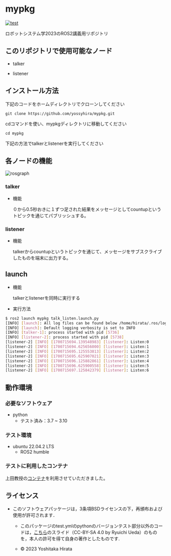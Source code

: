 # mypkg
[![test](https://github.com/yossyhira/mypkg/actions/workflows/test.yml/badge.svg)](https://github.com/yossyhira/mypkg/actions/workflows/test.yml)

ロボットシステム学2023のROS2講義用リポジトリ

## このリポジトリで使用可能なノード
* talker

* listener

## インストール方法
下記のコードをホームディレクトリでクローンしてください
```
git clone https://github.com/yossyhira/mypkg.git
```
cdコマンドを使い、mypkgディレクトリに移動してください
```
cd mypkg
```
下記の方法でtalkerとlistenerを実行してください

## 各ノードの機能
![rosgraph](https://github.com/yossyhira/mypkg/assets/147679155/35902dd6-ecc3-4a53-85b6-2d4995e040ae)

### talker
* 機能

  ０から0.5秒おきに１ずつ足された結果をメッセージとしてcountupというトピックを通じてパブリッシュする。

### listener
* 機能

  talkerからcountupというトピックを通じて、メッセージをサブスクライブしたものを端末に出力する。

## launch

* 機能

  talkerとlistenerを同時に実行する

* 実行方法

```bash
$ ros2 launch mypkg talk_listen.launch.py
[INFO] [launch]: All log files can be found below /home/hirata/.ros/log/2023-11-23-14-01-33-241579-yoshi-5735
[INFO] [launch]: Default logging verbosity is set to INFO
[INFO] [talker-1]: process started with pid [5736]
[INFO] [listener-2]: process started with pid [5738]
[listener-2] [INFO] [1700715694.139548983] [listener]: Listen:0
[listener-2] [INFO] [1700715694.625656000] [listener]: Listen:1
[listener-2] [INFO] [1700715695.125553813] [listener]: Listen:2
[listener-2] [INFO] [1700715695.625907021] [listener]: Listen:3
[listener-2] [INFO] [1700715696.125882861] [listener]: Listen:4
[listener-2] [INFO] [1700715696.625900558] [listener]: Listen:5
[listener-2] [INFO] [1700715697.125842379] [listener]: Listen:6
```


## 動作環境
### 必要なソフトウェア　

* python
  * テスト済み：3.7 ~ 3.10

### テスト環境
* ubuntu 22.04.2 LTS
  * ROS2 humble

### テストに利用したコンテナ
上田教授の[コンテナ](https://hub.docker.com/layers/ryuichiueda/ubuntu22.04-ros2/latest/images/sha256-0e1773bc6f12b57172c8818aac36aeb97ca13269028028d49ad5f6f8cc0d6204?context=explore)を利用させていただきました。

## ライセンス
* このソフトウェアパッケージは，3条項BSDライセンスの下，再頒布および使用が許可されます．
  
  * このパッケージのtest.ymlのpythonのバージョンテスト部分以外のコードは，[こちら](https://github.com/ryuichiueda/my_slides/tree/master/robosys_2022)のスライド（CC-BY-SA 4.0 by Ryuichi Ueda）のものを，本人の許可を得て自身の著作としたものです.

  * © 2023 Yoshitaka Hirata
